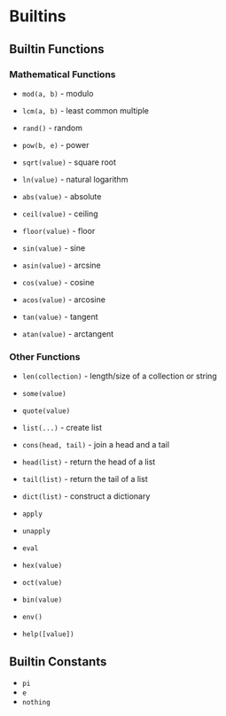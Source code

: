 Builtins
========

Builtin Functions
-----------------

### Mathematical Functions

  - `mod(a, b)` - modulo
  - `lcm(a, b)` - least common multiple

  - `rand()` - random

  - `pow(b, e)` - power
  - `sqrt(value)` - square root
  - `ln(value)` - natural logarithm
  
  - `abs(value)` - absolute
  - `ceil(value)` - ceiling
  - `floor(value)` - floor
  - `sin(value)` - sine
  - `asin(value)` - arcsine
  - `cos(value)` - cosine
  - `acos(value)` - arcosine
  - `tan(value)` - tangent
  - `atan(value)` - arctangent

### Other Functions

  - `len(collection)` - length/size of a collection or string
  
  - `some(value)`

  - `quote(value)`
  - `list(...)` - create list
  - `cons(head, tail)` - join a head and a tail
  - `head(list)` - return the head of a list
  - `tail(list)` - return the tail of a list

  - `dict(list)` - construct a dictionary
  
  - `apply`
  - `unapply`
  - `eval`

  - `hex(value)`
  - `oct(value)`
  - `bin(value)`

  - `env()`

  - `help([value])`


Builtin Constants
-----------------

  - `pi`
  - `e`
  - `nothing`
